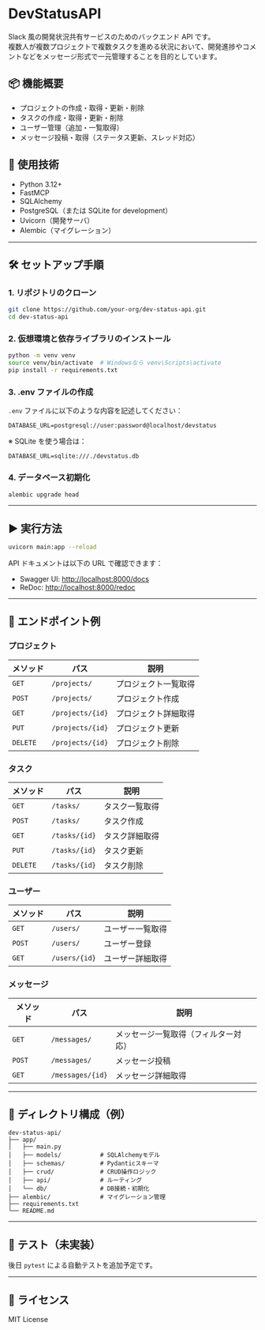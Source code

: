 # DevStatusAPI

Slack 風の開発状況共有サービスのためのバックエンド API です。  
複数人が複数プロジェクトで複数タスクを進める状況において、開発進捗やコメントなどをメッセージ形式で一元管理することを目的としています。

## 📦 機能概要

- プロジェクトの作成・取得・更新・削除
- タスクの作成・取得・更新・削除
- ユーザー管理（追加・一覧取得）
- メッセージ投稿・取得（ステータス更新、スレッド対応）

## 🚀 使用技術

- Python 3.12+
- FastMCP
- SQLAlchemy
- PostgreSQL（または SQLite for development）
- Uvicorn（開発サーバ）
- Alembic（マイグレーション）

---

## 🛠️ セットアップ手順

### 1. リポジトリのクローン

```bash
git clone https://github.com/your-org/dev-status-api.git
cd dev-status-api
```

### 2. 仮想環境と依存ライブラリのインストール

```bash
python -m venv venv
source venv/bin/activate  # Windowsなら venv\Scripts\activate
pip install -r requirements.txt
```

### 3. .env ファイルの作成

`.env` ファイルに以下のような内容を記述してください：

```env
DATABASE_URL=postgresql://user:password@localhost/devstatus
```

※ SQLite を使う場合は：

```env
DATABASE_URL=sqlite:///./devstatus.db
```

### 4. データベース初期化

```bash
alembic upgrade head
```

---

## ▶️ 実行方法

```bash
uvicorn main:app --reload
```

API ドキュメントは以下の URL で確認できます：

- Swagger UI: [http://localhost:8000/docs](http://localhost:8000/docs)
- ReDoc: [http://localhost:8000/redoc](http://localhost:8000/redoc)

---

## 📘 エンドポイント例

### プロジェクト

| メソッド | パス             | 説明                 |
| -------- | ---------------- | -------------------- |
| `GET`    | `/projects/`     | プロジェクト一覧取得 |
| `POST`   | `/projects/`     | プロジェクト作成     |
| `GET`    | `/projects/{id}` | プロジェクト詳細取得 |
| `PUT`    | `/projects/{id}` | プロジェクト更新     |
| `DELETE` | `/projects/{id}` | プロジェクト削除     |

### タスク

| メソッド | パス          | 説明           |
| -------- | ------------- | -------------- |
| `GET`    | `/tasks/`     | タスク一覧取得 |
| `POST`   | `/tasks/`     | タスク作成     |
| `GET`    | `/tasks/{id}` | タスク詳細取得 |
| `PUT`    | `/tasks/{id}` | タスク更新     |
| `DELETE` | `/tasks/{id}` | タスク削除     |

### ユーザー

| メソッド | パス          | 説明             |
| -------- | ------------- | ---------------- |
| `GET`    | `/users/`     | ユーザー一覧取得 |
| `POST`   | `/users/`     | ユーザー登録     |
| `GET`    | `/users/{id}` | ユーザー詳細取得 |

### メッセージ

| メソッド | パス             | 説明                                 |
| -------- | ---------------- | ------------------------------------ |
| `GET`    | `/messages/`     | メッセージ一覧取得（フィルター対応） |
| `POST`   | `/messages/`     | メッセージ投稿                       |
| `GET`    | `/messages/{id}` | メッセージ詳細取得                   |

---

## 📂 ディレクトリ構成（例）

```
dev-status-api/
├── app/
│   ├── main.py
│   ├── models/           # SQLAlchemyモデル
│   ├── schemas/          # Pydanticスキーマ
│   ├── crud/             # CRUD操作ロジック
│   ├── api/              # ルーティング
│   └── db/               # DB接続・初期化
├── alembic/              # マイグレーション管理
├── requirements.txt
└── README.md
```

---

## 🧪 テスト（未実装）

後日 `pytest` による自動テストを追加予定です。

---

## 📝 ライセンス

MIT License
